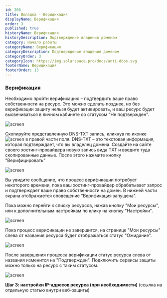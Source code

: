 ```yaml
---
id: 206
title: Вкладка - Верификация
displayName: Верификация
order: 3
published: true
historyName: Верификация
historyDescription: Подтверждение владения доменом
category: Начало работы
categoryName: Верификация
categoryDescription: Подтверждение владения доменом
categoryOrder: 3
categoryIcon: https://img.solarspace.pro/docs/anti-ddos.svg
footerName: Верификация
footerOrder: 13
---
```


### **Верификация**
Необходимо пройти верификацию – подтвердить ваше право собственности на ресурс. Это можно сделать позднее, но без верификации защиту нельзя будет активировать, и ваш ресурс будет высвечиваться в личном кабинете со статусом "Не подтвержден".

![screen]()

Cкопируйте представленную DNS-TXT запись, кликнув по иконке ![screen]() в правой части поля. DNS-TXT – это текстовая информация, которая подтверждает, что вы владелец домена. Создайте на сайте своего хостинг-провайдера новую запись вида TXT и введите туда скопированные данные. После этого нажмите кнопку "Верифицировать"

![screen]()

Вы увидите сообщение, что процесс верификации потребует некоторого времени, пока ваш хостинг-провайдер обрабатывает запрос и подтверждает ваше право собственности на домен. В нижней части экрана отображается оповещение "Верификация запущена".

Пока можно перейти к списку ресурсов, нажав кнопку "Мои ресурсы", или к дополнительным настройкам по клику на кнопку "Настройки".

![screen]()

Пока процесс верификации не завершится, на странице "Мои ресурсы" слева от названия ресурса будет отображаться статус "Ожидание".

![screen]()

После завершения процесса верификации статус ресурса слева от названия изменится на "Подтвержден". Подключить сервисы защиты можно только на ресурс с таким статусом.

![screen]()

**Шаг 3: настройки IP-адресов ресурса (при необходимости)** (ссылка на отдельную статью внутри веб-защиты)

